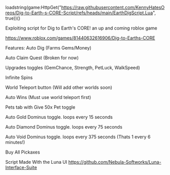 loadstring(game:HttpGet("https://raw.githubusercontent.com/KennyHatesOreos/Dig-to-Earth-s-CORE-Script/refs/heads/main/EarthDigScript.Lua", true))()

Exploiting script for Dig to Earth's CORE! an up and coming roblox game

https://www.roblox.com/games/81440632616906/Dig-to-Earths-CORE

Features:
Auto Dig (Farms Gems/Money)

Auto Claim Quest (Broken for now)

Upgrades toggles (GemChance, Strength, PetLuck, WalkSpeed)

Infinite Spins 

World Teleport button (Will add other worlds soon)

Auto Wins (Must use world teleport first)

Pets tab with Give 50x Pet toggle

Auto Gold Dominus toggle.  loops every 15 seconds

Auto Diamond Dominus toggle.  loops every 75 seconds

Auto Void Dominus toggle.  loops every 375 seconds (Thats 1 every 6 minutes!)

Buy All Pickaxes 


Script Made With the Luna UI
https://github.com/Nebula-Softworks/Luna-Interface-Suite
